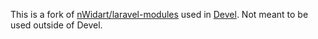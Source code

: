 This is a fork of [nWidart/laravel-modules](https://github.com/nWidart/laravel-modules) used in [Devel](https://github.com/laravel-devel/devel). Not meant to be used outside of Devel.